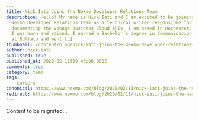 ```yaml
---
title: Nick Iati Joins the Nexmo Developer Relations Team
description: Hello! My name is Nick Iati and I am excited to be joining the
  Nexmo Developer Relations team as a technical writer responsible for
  documenting the Vonage Business Cloud APIs. I am based in Rochester, NY, where
  I was born and raised. I earned a Bachelor’s degree in Communication from SUNY
  at Buffalo and went […]
thumbnail: /content/blog/nick-iati-joins-the-nexmo-developer-relations-team-dr/niati_intro.jpg
author: nick-iati
published: true
published_at: 2020-02-11T09:45:06.000Z
comments: true
category: team
tags:
  - careers
canonical: https://www.nexmo.com/blog/2020/02/11/nick-iati-joins-the-nexmo-developer-relations-team-dr
redirect: https://www.nexmo.com/blog/2020/02/11/nick-iati-joins-the-nexmo-developer-relations-team-dr
---
```


Content to be migrated...

